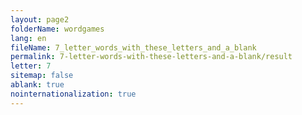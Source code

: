 ```yaml
---
layout: page2
folderName: wordgames
lang: en
fileName: 7_letter_words_with_these_letters_and_a_blank
permalink: 7-letter-words-with-these-letters-and-a-blank/result
letter: 7
sitemap: false
ablank: true
nointernationalization: true
---
```


